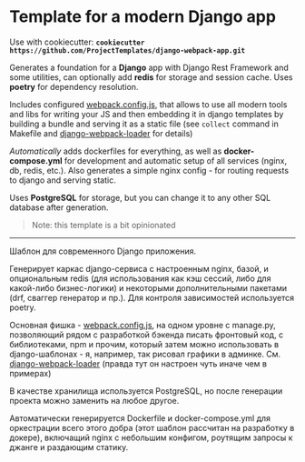 # Template for a modern Django app

Use with cookiecutter: **`cookiecutter https://github.com/ProjectTemplates/django-webpack-app.git`**

Generates a foundation for a **Django** app with Django Rest Framework and some utilities, can optionally add **redis** for storage and session cache. Uses **poetry** for dependency resolution.

Includes configured [webpack.config.js](https://github.com/ProjectTemplates/django-webpack-app/blob/master/%7B%7Bcookiecutter.project_name%7D%7D/core/webpack.config.js), that allows to use all modern tools and libs for writing your JS and then embedding it in django templates by building a bundle and serving it as a static file (see `collect` command in Makefile and [django-webpack-loader](https://github.com/jezdez/django-webpack-loader) for details)

*Automatically* adds dockerfiles for everything, as well as **docker-compose.yml** for development and automatic setup of all services (nginx, db, redis, etc.). Also generates a simple nginx config - for routing requests to django and serving static.

Uses **PostgreSQL** for storage, but you can change it to any other SQL database after generation.

> Note: this template is a bit opinionated

---

Шаблон для современного Django приложения.

Генерирует каркас django-сервиса с настроенным nginx, базой, и опциональным redis (для использования как кэш сессий, либо для какой-либо бизнес-логики) и некоторыми дополнительными пакетами (drf, сваггер генератор и пр.). Для контроля зависимостей используется poetry.

Основная фишка - [webpack.config.js](https://github.com/ProjectTemplates/django-webpack-app/blob/master/%7B%7Bcookiecutter.project_name%7D%7D/core/webpack.config.js), на одном уровне с manage.py, позволяющий рядом с разработкой бэкенда писать фронтовый код, с библиотеками, npm и прочим, который затем можно использовать в django-шаблонах - я, например, так рисовал графики в админке. См. [django-webpack-loader](https://github.com/jezdez/django-webpack-loader) (правда тут он настроен чуть иначе чем в примерах)

В качестве хранилища используется PostgreSQL, но после генерации проекта можно заменить на любое другое.

Автоматически генерируется Dockerfile и docker-compose.yml для оркестрации всего этого добра (этот шаблон рассчитан на разработку в докере), включащий nginx с небольшим конфигом, роутящим запросы к джанге и раздающим статику.
